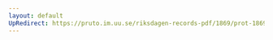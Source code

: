 ```yaml
---
layout: default
UpRedirect: https://pruto.im.uu.se/riksdagen-records-pdf/1869/prot-1869--fk--501/prot-1869--fk--501_041.pdf
---
```

